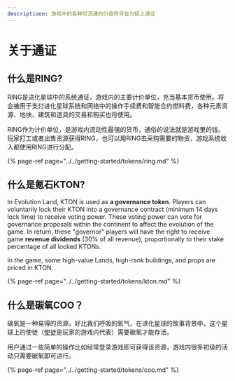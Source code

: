 ```yaml
---
descriptioon: 游戏中的各种可流通的价值符号皆为链上通证
---
```




# 关于通证

## **什么是RING?**

RING是进化星球中的系统通证，游戏内的主要计价单位，充当基本货币使用。将会被用于支付进化星球系统和网络中的操作手续费和智能合约燃料费，各种元素资源、地块、建筑和道具的交易和购买也将使用。

RING作为计价单位，是游戏内流动性最强的货币，通俗的说法就是游戏里的钱。玩家打工或者出售资源获得RING，也可以用RING去采购需要的物资，游戏系统收入都使用RING进行分配。

{% page-ref page="../../getting-started/tokens/ring.md" %}

## **什么是氪石KTON?**

In Evolution Land, KTON is used as **a governance token**. Players can voluntarily lock their KTON into a governance contract \(minimum 14 days lock time\) to receive voting power. These voting power can vote for governance proposals within the continent to affect the evolution of the game. In return, these "governor" players will have the right to receive game **revenue dividends** \(30% of all revenue\), proportionally to their stake percentage of all locked KTONs.

In the game, some high-value Lands, high-rank buildings, and props are priced in KTON.

{% page-ref page="../../getting-started/tokens/kton.md" %}

## **什么是碳氧COO？**

碳氧是一种易得的资源，好比我们呼吸的氧气，在进化星球的故事背景中，这个星球上的使徒（[使徒](/getting-started/game-entities/apostle)是玩家的游戏内代表）需要碳氧才能存活。

用户通过一些简单的操作比如经常登录游戏即可获得该资源，游戏内很多初级的活动只需要碳氧即可进行。 

{% page-ref page="../../getting-started/tokens/coo.md" %}

